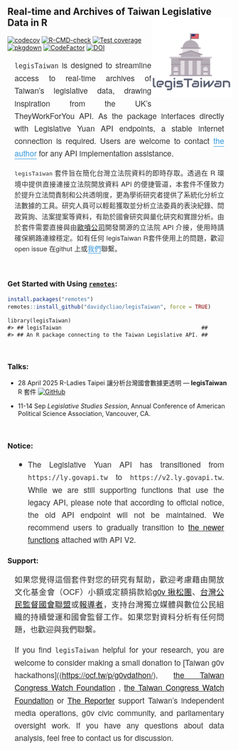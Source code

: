 
<!-- README.md is generated from README.Rmd. Please edit that file -->

## Real-time and Archives of Taiwan Legislative Data in R <img src="man/figures/logo.png" align="right" width="180"/>

<!-- badges: start -->

[![codecov](https://codecov.io/gh/davidycliao/legisTaiwan/branch/master/graph/badge.svg?token=HVVTCOE90D)](https://codecov.io/gh/davidycliao/legisTaiwan)
[![R-CMD-check](https://github.com/davidycliao/legisTaiwan/actions/workflows/R-CMD-check.yaml/badge.svg)](https://github.com/davidycliao/legisTaiwan/actions/workflows/R-CMD-check.yaml)
[![Test
coverage](https://github.com/davidycliao/legisTaiwan/actions/workflows/test-coverage.yaml/badge.svg)](https://github.com/davidycliao/legisTaiwan/actions/workflows/test-coverage.yaml)
[![pkgdown](https://github.com/davidycliao/legisTaiwan/actions/workflows/pkgdown.yaml/badge.svg)](https://github.com/davidycliao/legisTaiwan/actions/workflows/pkgdown.yaml)
[![CodeFactor](https://www.codefactor.io/repository/github/davidycliao/legistaiwan/badge)](https://www.codefactor.io/repository/github/davidycliao/legistaiwan)
[![DOI](https://zenodo.org/badge/DOI/10.5281/zenodo.7633962.svg)](https://doi.org/10.5281/zenodo.7633962)
<!-- badges: end -->

<div style="text-align: justify; font-size: 1.1rem; line-height: 1.6; color: #333; max-width: 800px; margin: 1rem auto; padding: 0 1rem; font-family: 'Helvetica Neue', Arial, sans-serif;">

`legisTaiwan` is designed to streamline access to real-time archives of
Taiwan’s legislative data, drawing inspiration from the UK’s
TheyWorkForYou API. As the package interfaces directly with Legislative
Yuan API endpoints, a stable internet connection is required. Users are
welcome to contact
<a href="https://davidycliao.github.io" style="color: #3498db; text-decoration: none; border-bottom: 1px solid #3498db;">the
author</a> for any API implementation assistance.

</div>

<div style="text-align: justify; font-size: 0.95rem; line-height: 1.6; color: #333; max-width: 800px; margin: 1rem auto; padding: 0 1rem; font-family: 'Helvetica Neue', Arial, sans-serif;">

`legisTaiwan` 套件旨在簡化台灣立法院資料的即時存取。透過在 R
環境中提供直接連接立法院開放資料 API
的便捷管道，本套件不僅致力於提升立法問責制和公共透明度，更為學術研究者提供了系統化分析立法數據的工具。研究人員可以輕鬆獲取並分析立法委員的表決紀錄、問政質詢、法案提案等資料，有助於國會研究與量化研究和實證分析。由於套件需要直接與由[歐噴公司](https://openfun.tw/#works)開發開源的立法院
API 介接，使用時請確保網路連線穩定。如有任何 legisTaiwan
R套件使用上的問題，歡迎open issue 在githut
上或<a href="https://davidycliao.github.io" style="color: #3498db; text-decoration: none; border-bottom: 1px solid #3498db;">我們</a>聯繫。

</div>

<br>

### Get Started with Using [`remotes`](https://github.com/r-lib/remotes):

``` r
install.packages("remotes")
remotes::install_github("davidycliao/legisTaiwan", force = TRUE)
```

    library(legisTaiwan)
    #> ## legisTaiwan                                            ##
    #> ## An R package connecting to the Taiwan Legislative API. ##

<br>

### Talks:

- 28 April 2025 R-Ladies Taipei 讓分析台灣國會數據更透明 —
  **legisTaiwan** R 套件
  [![GitHub](https://img.shields.io/badge/GitHub-181717?style=for-the-badge&logo=github&logoColor=white)](https://github.com/davidycliao/r-ladies-tpe-legistaiwan?tab=readme-ov-file)

- 11-14 Sep *Legislative Studies Session*, Annual Conference of American
  Political Science Association, Vancouver, CA.

<br>

### Notice:

<div style="text-align: justify; font-size: 1.1rem; line-height: 1.6; color: #333; max-width: 800px; margin: 1rem auto; padding: 0 1rem; font-family: 'Helvetica Neue', Arial, sans-serif;">

- The Legislative Yuan API has transitioned from `https://ly.govapi.tw`
  to `https://v2.ly.govapi.tw`. While we are still supporting functions
  that use the legacy API, please note that according to official
  notice, the old API endpoint will not be maintained. We recommend
  users to gradually transition to [the newer functions]() attached with
  API V2.

</div>

### Support:

<div style="text-align: justify; font-size: 1.1rem; line-height: 1.6; color: #333; max-width: 800px; margin: 1rem auto; padding: 0 1rem; font-family: 'Helvetica Neue', Arial, sans-serif;">

如果您覺得這個套件對您的研究有幫助，歡迎考慮藉由開放文化基金會（OCF）小額或定額捐款給[g0v
揪松團](https://ocf.tw/p/g0vdathon/)、[台灣公民監督國會聯盟](https://ccw.org.tw/donation)或[報導者](https://support.twreporter.org)，支持台灣獨立媒體與數位公民組織的持續營運和國會監督工作。如果您對資料分析有任何問題，也歡迎與我們聯繫。

If you find `legisTaiwan` helpful for your research, you are welcome to
consider making a small donation to \[Taiwan g0v
hackathons\]((<https://ocf.tw/p/g0vdathon/>), [the Taiwan Congress Watch
Foundation](https://ccw.org.tw/donation) , [the Taiwan Congress Watch
Foundation](https://ccw.org.tw/donation) or [The
Reporter](https://support.twreporter.org) support Taiwan’s independent
media operations, g0v civic community, and parliamentary oversight work.
If you have any questions about data analysis, feel free to contact us
for discussion.

</div>

<br>
